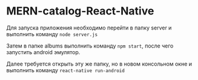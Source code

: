 # MERN-catalog-React-Native
Для запуска приложения необходимо перейти в папку server и выполнить команду ```node server.js```

Затем в папке albums выполнить команду ```npm start```, после чего запустить android эмулятор.

Далее требуется открыть эту же папку, но в новом консольном окне и выполнить команду  ```react-native run-android```
